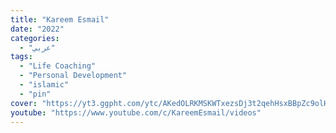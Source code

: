 ```yaml
---
title: "Kareem Esmail"
date: "2022"
categories:
  - "عربي"
tags:
  - "Life Coaching"
  - "Personal Development"
  - "islamic"
  - "pin"
cover: "https://yt3.ggpht.com/ytc/AKedOLRKMSKWTxezsDj3t2qehHsxBBpZc9olHnlcLfVjjQ=s88-c-k-c0x00ffffff-no-rj"
youtube: "https://www.youtube.com/c/KareemEsmail/videos"
---
```

